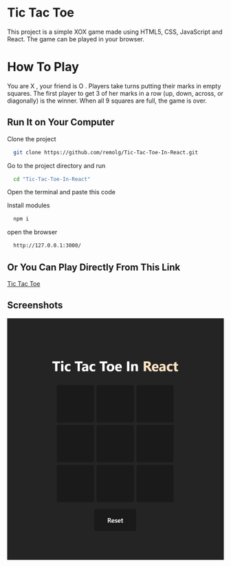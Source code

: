 
# Tic Tac Toe

This project is a simple XOX game made using HTML5, CSS, JavaScript and React. The game can be played in your browser.

# How To Play

You are X , your friend is O . 
Players take turns putting their marks in empty squares. 
The first player to get 3 of her marks in a row (up, down, across, or diagonally) is the winner.
When all 9 squares are full, the game is over.


  
## Run It on Your Computer

Clone the project

```bash
  git clone https://github.com/remolg/Tic-Tac-Toe-In-React.git
```

Go to the project directory and run

```bash
  cd "Tic-Tac-Toe-In-React"
```

Open the terminal and paste this code

Install modules
    
```bash
  npm i 
```

open the browser

```bash
  http://127.0.0.1:3000/
```

## Or You Can Play Directly From This Link

[Tic Tac Toe](https://remolg-tic-tac-toe.netlify.app/)


## Screenshots


  ![Tic-Tac-Toe](src/assets/ss.jpg)

